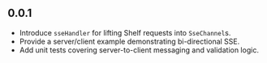 ## 0.0.1

- Introduce `sseHandler` for lifting Shelf requests into `SseChannel`s.
- Provide a server/client example demonstrating bi-directional SSE.
- Add unit tests covering server-to-client messaging and validation logic.
